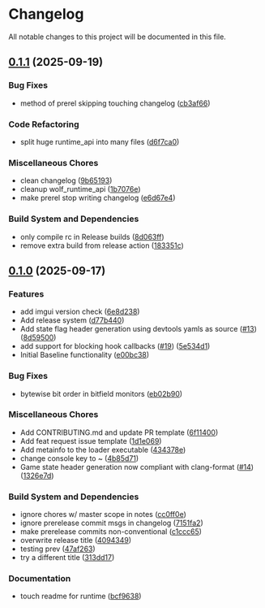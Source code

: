 # Changelog

All notable changes to this project will be documented in this file.

## [0.1.1](https://github.com/Axertin/wolf/compare/wolf-v0.1.0...wolf-v0.1.1) (2025-09-19)


### Bug Fixes

* method of prerel skipping touching changelog ([cb3af66](https://github.com/Axertin/wolf/commit/cb3af667e82f3a732f448224e1259038be638ce2))


### Code Refactoring

* split huge runtime_api into many files ([d6f7ca0](https://github.com/Axertin/wolf/commit/d6f7ca05ddb288036e254329a2273a4249aa3c66))


### Miscellaneous Chores

* clean changelog ([9b65193](https://github.com/Axertin/wolf/commit/9b65193f1033352938925b93e520c11828c26d66))
* cleanup wolf_runtime_api ([1b7076e](https://github.com/Axertin/wolf/commit/1b7076e805688df30fc1271041d757e90666ba37))
* make prerel stop writing changelog ([e6d67e4](https://github.com/Axertin/wolf/commit/e6d67e41bb551b637fa8fdc4fc21e3ff9af4df31))


### Build System and Dependencies

* only compile rc in Release builds ([8d063ff](https://github.com/Axertin/wolf/commit/8d063ff4c7ef5d29b1ecdcdbabfe5c757330399d))
* remove extra build from release action ([183351c](https://github.com/Axertin/wolf/commit/183351c03976abcc4b5b7c8d223d0dda764bb014))

## [0.1.0](https://github.com/Axertin/wolf/compare/wolf-v0.0.1...wolf-v0.1.0) (2025-09-17)

### Features

* add imgui version check ([6e8d238](https://github.com/Axertin/wolf/commit/6e8d238d303a3ae9816ef35cfa8ded9ea497274b))
* Add release system ([d77b440](https://github.com/Axertin/wolf/commit/d77b44008b780126d0c8eeb8c0ced01ca5dd042e))
* Add state flag header generation using devtools yamls as source ([#13](https://github.com/Axertin/wolf/issues/13)) ([8d59500](https://github.com/Axertin/wolf/commit/8d595005efbe9c293fda4f36c7b29fb47e331b9e))
* add support for blocking hook callbacks ([#19](https://github.com/Axertin/wolf/issues/19)) ([5e534d1](https://github.com/Axertin/wolf/commit/5e534d1e23ac71229db41f92e75b974cbe66de8b))
* Initial Baseline functionality ([e00bc38](https://github.com/Axertin/wolf/commit/e00bc38d047e0ab3e0d8268153c37dc27f278c4c))

### Bug Fixes

* bytewise bit order in bitfield monitors ([eb02b90](https://github.com/Axertin/wolf/commit/eb02b90e0ce67a026cb73226f833671ea7166ac1))

### Miscellaneous Chores

* Add CONTRIBUTING.md and update PR template ([6f11400](https://github.com/Axertin/wolf/commit/6f114009355cffc62b34df2e7f292d8fc6db4f4b))
* Add feat request issue template ([1d1e069](https://github.com/Axertin/wolf/commit/1d1e069fb08282f762d5d215ba598c187ddde1ee))
* Add metainfo to the loader executable ([434378e](https://github.com/Axertin/wolf/commit/434378ebaefeb67832351069e27c2f86047454ed))
* change console key to ~ ([4b85d71](https://github.com/Axertin/wolf/commit/4b85d7109a30fe6a5dd1c755cae73ed5b7fc15cc))
* Game state header generation now compliant with clang-format ([#14](https://github.com/Axertin/wolf/issues/14)) ([1326e7d](https://github.com/Axertin/wolf/commit/1326e7d57ac2bb4144e747b442d79c89c37653f0))

### Build System and Dependencies

* ignore chores w/ master scope in notes ([cc0ff0e](https://github.com/Axertin/wolf/commit/cc0ff0e1176814c8c8affa29cc207088d0b9d0ed))
* ignore prerelease commit msgs in changelog ([7151fa2](https://github.com/Axertin/wolf/commit/7151fa232f352760912077a7f23d95c315a02df8))
* make prerelease commits non-conventional ([c1ccc65](https://github.com/Axertin/wolf/commit/c1ccc655f627d1261c37651fed6c621e8ccab7fd))
* overwrite release title ([4094349](https://github.com/Axertin/wolf/commit/4094349a861fa6e99c81f07960281a57b0afdf0e))
* testing prev ([47af263](https://github.com/Axertin/wolf/commit/47af2636c05410bf218a86c6484146b4583884bf))
* try a different title ([313dd17](https://github.com/Axertin/wolf/commit/313dd173e301889f1069911a873570dc7a1a033d))

### Documentation

* touch readme for runtime ([bcf9638](https://github.com/Axertin/wolf/commit/bcf9638bb7ea191c2ce429def3a1701802995008))
